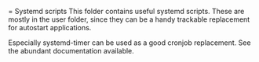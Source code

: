 = Systemd scripts
This folder contains useful systemd scripts. These are mostly in the user folder, since they can be a handy trackable replacement for autostart applications.

Especially systemd-timer can be used as a good cronjob replacement. See the abundant documentation available.
